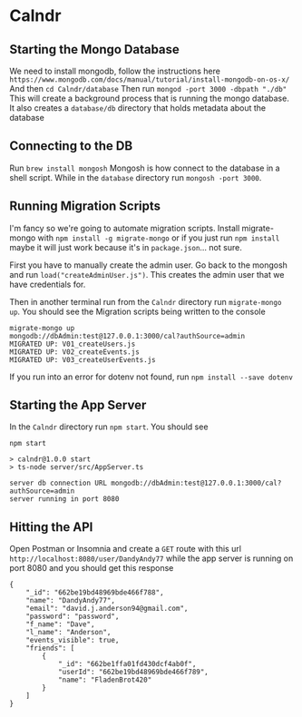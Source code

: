 # Calndr

## Starting the Mongo Database
We need to install mongodb, follow the instructions here `https://www.mongodb.com/docs/manual/tutorial/install-mongodb-on-os-x/`
And then `cd Calndr/database`
Then run `mongod -port 3000 -dbpath "./db"`
This will create a background process that is running the mongo database. It also creates a `database/db` directory that holds metadata about the database

## Connecting to the DB
Run `brew install mongosh`
Mongosh is how connect to the database in a shell script.
While in the `database` directory run `mongosh -port 3000`. 

## Running Migration Scripts
I'm fancy so we're going to automate migration scripts.
Install migrate-mongo with `npm install -g migrate-mongo` or if you just run `npm install` maybe it will just work because it's in `package.json`... not sure.

First you have to manually create the admin user.
Go back to the mongosh and run `load("createAdminUser.js")`. This creates the admin user that we have credentials for.

Then in another terminal run from the `Calndr` directory run `migrate-mongo up`. You should see the Migration scripts being written to the console
```
migrate-mongo up
mongodb://dbAdmin:test@127.0.0.1:3000/cal?authSource=admin
MIGRATED UP: V01_createUsers.js
MIGRATED UP: V02_createEvents.js
MIGRATED UP: V03_createUserEvents.js
```

If you run into an error for dotenv not found, run `npm install --save dotenv`


## Starting the App Server
In the `Calndr` directory run `npm start`. You should see 
```
npm start 

> calndr@1.0.0 start
> ts-node server/src/AppServer.ts

server db connection URL mongodb://dbAdmin:test@127.0.0.1:3000/cal?authSource=admin
server running in port 8080
```

## Hitting the API
Open Postman or Insomnia and create a `GET` route with this url
`http://localhost:8080/user/DandyAndy77` while the app server is running on port 8080 and you should get this response
```
{
    "_id": "662be19bd48969bde466f788",
    "name": "DandyAndy77",
    "email": "david.j.anderson94@gmail.com",
    "password": "password",
    "f_name": "Dave",
    "l_name": "Anderson",
    "events_visible": true,
    "friends": [
        {
            "_id": "662be1ffa01fd430dcf4ab0f",
            "userId": "662be19bd48969bde466f789",
            "name": "FladenBrot420"
        }
    ]
}
```
